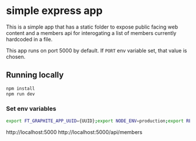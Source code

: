 # simple express app

This is a simple app that has a static folder to expose public facing web content and a members api for interogating a list of members currently hardcoded in a file.

This app runs on port 5000 by default. If `PORT` env variable set, that value is chosen.

## Running locally

```sh
npm install
npm run dev
```

### Set env variables

```sh
export FT_GRAPHITE_APP_UUID={UUID};export NODE_ENV=production;export REGION=AP
```

http://localhost:5000
http://localhost:5000/api/members